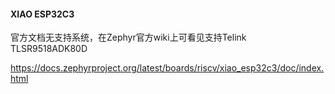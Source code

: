 #### XIAO ESP32C3

官方文档无支持系统，在Zephyr官方wiki上可看见支持Telink TLSR9518ADK80D

https://docs.zephyrproject.org/latest/boards/riscv/xiao_esp32c3/doc/index.html
